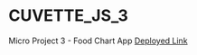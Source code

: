 # CUVETTE_JS_3
 Micro Project 3 - Food Chart App
[Deployed Link](https://link-url-here.org](https://perths.github.io/CUVETTE_JS_3/)https://perths.github.io/CUVETTE_JS_3/)

